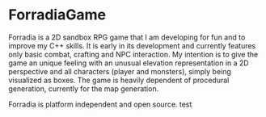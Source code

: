 # ForradiaGame

Forradia is a 2D sandbox RPG game that I am developing for fun and to improve my C++ skills. It is early in its development and currently features only basic combat, crafting and NPC interaction. My intention is to give the game an unique feeling with an unusual elevation representation in a 2D perspective and all characters (player and monsters), simply being visualized as boxes. The game is heavily dependent of procedural generation, currently for the map generation.

Forradia is platform independent and open source.
test
